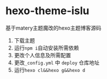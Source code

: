 # hexo-theme-islu
基于matery主题魔改的hexo主题博客源码
1. 下载主题
2. 运行`npm i`自动安装所需依赖
3. 更改个人信息及所需配置
4. 更改`_config.yml` 中 `deploy` 仓库地址
5. 运行`hexo cl&&hexo g&&hexo d`
